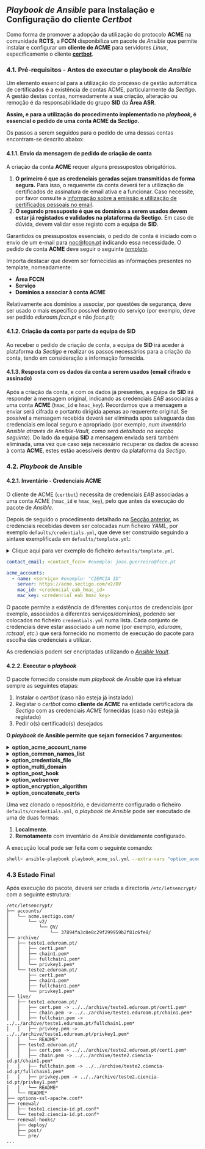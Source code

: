 ## *Playbook de Ansible* para Instalação e Configuração do cliente *Certbot*

Como forma de promover a adopção da utilização do protocolo **ACME** na comunidade **RCTS**, a **FCCN** disponibiliza um pacote de *Ansible* que permite instalar e configurar um **cliente de ACME** para servidores *Linux*, especificamente o cliente [**certbot**](https://certbot.eff.org/).

### 4.1. Pré-requisitos - Antes de executar o playbook de *Ansible*

Um elemento essencial para a utilização do processo de gestão automática de certificados é a existência de contas ACME, particularmente da *Sectigo*.
A gestão destas contas, nomeadamente a sua criação, alteração ou remoção é da responsabilidade do grupo **SID** da **Área ASR**.

**Assim, e para a utilização do procedimento implementado no *playbook*, é essencial o pedido de uma conta ACME da *Sectigo*.**

Os passos a serem seguidos para o pedido de uma dessas contas encontram-se descrito abaixo:

#### 4.1.1. Envio da mensagem de pedido de criação de conta
A criação da conta **ACME** requer alguns pressupostos obrigatórios. 
1. **O primeiro é que as credenciais geradas sejam transmitidas de forma segura.**
Para isso, o requerente da conta deverá ter a utilização de certificados de assinatura de email ativa e a funcionar.
Caso necessite, por favor consulte a [informação sobre a emissão e utilização de certificados pessoais no email](https://share.fccn.pt/sites/rctscertificados/ManualUtilizador/#page-toc-3).
2. **O segundo pressuposto é que os domínios a serem usados devem estar já registados e validados na plataforma da Sectigo.**
Em caso de dúvida, devem validar esse registo com a equipa de **SID**.

Garantidos os pressupostos essenciais, o pedido de conta é iniciado com o envio de um e-mail para <noc@fccn.pt> indicando essa necessidade.
O pedido de conta **ACME** deve seguir o seguinte [*template*](LINKMISSING).

Importa destacar que devem ser fornecidas as informações presentes no template, nomeadamente:
* **Área FCCN**
* **Serviço**
* **Domínios a associar à conta ACME**

Relativamente aos domínios a associar, por questões de segurança, deve ser usado o mais específico possível dentro do serviço (por exemplo, deve ser pedido  *eduroam.fccn.pt* e não *fccn.pt*);
<!-- * Se necessário podem indicar um wild-card de um subdomínio, evitando um domínio de topo (ex: *.eduroam.fccn.pt e não*.fccn.pt); -->

#### 4.1.2. Criação da conta por parte da equipa de SID

Ao receber o pedido de criação de conta, a equipa de **SID** irá aceder à plataforma da *Sectigo* e realizar os passos necessários para a criação da conta, tendo em consideração a informação fornecida.

#### 4.1.3. Resposta com os dados da conta a serem usados (email cifrado e assinado)

Após a criação da conta, e com os dados já presentes, a equipa de **SID** irá responder à mensagem original, indicando as credenciais *EAB* associadas a uma conta **ACME** (``hmac_id`` e ``hmac_key``).
Recordamos que a mensagem a enviar será cifrada e portanto dirigida apenas ao requerente original.
Se possível a mensagem recebida deverá ser eliminada após salvaguarda das credenciais em local seguro e apropriado (por exemplo, *num inventário Ansible através de Ansible-Vault, como será detalhado na secção seguinte*).
Do lado da equipa **SID** a mensagem enviada será também eliminada, uma vez que caso seja necessário recuperar os dados de acesso à conta **ACME**, estes estão acessíveis dentro da plataforma da *Sectigo*.

### 4.2. *Playbook* de Ansible

#### 4.2.1. Inventário - Credenciais ACME

O cliente de ACME (``certbot``) necessita de credenciais *EAB* associadas a uma conta ACME (``hmac_id`` e ``hmac_key``), pelo que antes da execução do pacote de *Ansible*.

Depois de seguido o procedimento detalhado na [Secção anterior](https://share.fccn.pt/sites/rctscertificados/ACME/acme_internal_fccn/#page-toc-9), as credenciais recebidas devem ser colocadas num ficheiro *YAML*, por exemplo ``defaults/credentials.yml``, que deve ser construído seguindo a sintaxe exemplificada em ``defaults/template.yml``:

<details>
  <summary>Clique aqui para ver exemplo do ficheiro <code>defaults/template.yml</code>.</summary>
<pre><code class="language-yaml hljs"><span class="hljs-attr">contact_email:</span> <span class="hljs-string">&lt;contact_fccn&gt;</span> <span class="hljs-comment">#exemplo: joao.guerreiro@fccn.pt</span>

<span class="hljs-attr">acme_accounts:</span>
  <span class="hljs-bullet">-</span> <span class="hljs-attr">name:</span> <span class="hljs-string">&lt;serviço&gt;</span> <span class="hljs-comment">#exemplo: "CIENCIA ID"</span>
      <span class="hljs-attr">server:</span> <span class="hljs-string">https://acme.sectigo.com/v2/OV</span>
    <span class="hljs-attr">mac_id:</span> <span class="hljs-string">&lt;credencial_eab_hmac_id&gt;</span>
    <span class="hljs-attr">mac_key:</span> <span class="hljs-string">&lt;credencial_eab_hmac_key&gt;</span></code></pre>
  </details>

<p></p>

```yaml
contact_email: <contact_fccn> #exemplo: joao.guerreiro@fccn.pt

acme_accounts: 
  - name: <serviço> #exemplo: "CIENCIA ID"
    server: https://acme.sectigo.com/v2/OV
    mac_id: <credencial_eab_hmac_id>
    mac_key: <credencial_eab_hmac_key>
```

O pacote permite a existência de diferentes conjuntos de credenciais (por exemplo, associados a diferentes serviços/domínios), podendo ser colocados no ficheiro ``credentials.yml`` numa lista.
Cada conjunto de credenciais deve estar associado a um nome (por exemplo, *eduroam*, *rctsaai*, *etc.*) que será fornecido no momento de execução do pacote para escolha das credenciais a utilizar.

As credenciais podem ser encriptadas utilizando o [*Ansible Vault*](https://docs.ansible.com/ansible/latest/vault_guide/index.html).

#### 4.2.2. Executar o *playbook*

O pacote fornecido consiste num *playbook* de *Ansible* que irá efetuar sempre as seguintes etapas:

1. Instalar o *certbot* (caso não esteja já instalado)
2. Registar o *certbot* como **cliente de ACME** na entidade certificadora da *Sectigo* com as credenciais *ACME* fornecidas (caso não esteja já registado)
3. Pedir o(s) certificado(s) desejados

**O *playbook* de Ansible permite que sejam fornecidos 7 argumentos:**


<details>
  <summary><b>option_acme_account_name</b></summary>
  <ul>
    <li><strong>Obrigatório</strong>.</li>
    <li>Nome das credenciais <em>ACME</em> a utilizar. Deve corresponder a um valor existente no ficheiro<code>defaults/credentials.yml</code>.</li>
    <li><em>Exemplo: <code>option_acme_account_name='eduroam'</code></em></li>
  </ul>
</details>

<details>
  <summary><b>option_common_names_list</b></summary>
  <ul>
    <li><strong>Obrigatório</strong>.</li>
    <li>lista de <em>common-names</em>, separados por vírgulas. Para cada <em>common-name</em> será gerado um (ou vários, dependendo do valor de <code>option_multi_domain</code>) certificado(s) <em>SSL</em> do tipo <em>OV</em>.</li>
    <li><em>Exemplo: <code>option_common_names_list='teste1.eduroam.pt,teste2.eduroam.pt'</code></em></li>
  </ul>
</details>

<details>
  <summary><b>option_credentials_file</b></summary>
  <ul>
    <li><em>Opcional (default: <code>'defaults/credentials_sid.yml'</code>)</em>.</li>
    <li>Caminho para o ficheiro com as credenciais <b>ACME</b>.</li>
    <li><em>Exemplo: <code>option_credentials_file='defaults/credentials_sid.yml'</code></em></li>
  </ul>
</details>

<details>
  <summary><b>option_multi_domain</b></summary>
  <ul>
    <li><em>Opcional (default: <code>'single-domain'</code>)</em>.</li>
    <li>Valores permitidos:
      <ul>
        <li><code>single-domain</code></li>
        <li><code>multi-domain</code></li>
      </ul>
    </li>
    <li>Permite selecionar se se pretende um certificado <b>single-domain</b> por cada <em>common-name</em> ou um único certificado <b>multi-domain</b> com todos os <em>common-names</em> fornecidos.</li>
    <li><em>Exemplo: <code>option_multi_domain='single-domain'</code></em></li>
  </ul>
</details>

<details>
  <summary><b>option_post_hook</b></summary>
  <ul>
    <li><em>Opcional (default: <code>''</code>)</em>.</li>
    <li>Permite definir uma ação (comando, <em>script</em>, <em>etc.</em>) a executar sempre que existe uma nova versão de um certificado. Um exemplo pode ser reiniciar o servidor <em>web</em> (<em>e.g., apache, nginx, etc.</em>) após renovação de certificados.</li>
    <li><em>Exemplo: <code>option_post_hook='service apache2 reload'</code></em></li>
  </ul>
</details>

<details>
  <summary><b>option_webserver</b></summary>
  <ul>
    <li><em>Opcional (default: <code>'standalone'</code>)</em>.</li>
    <li>Permite definir o servidor <em>web</em> a ser usado para comunicar com a <b>CA</b>.</li>
    <li><em>Exemplo: <code>option_webserver='standalone'</code></em></li>
  </ul>
</details>

<details>
  <summary><b>option_encryption_algorithm</b></summary>
  <ul>
    <li><em>Opcional (default: <code>'ecdsa'</code>)</em>.</li>
    <li>Permite definir o algoritmo de encriptação usado.</li>
    <li><em>Exemplo: <code>option_encryption_algorithm='ecdsa'</code></em></li>
  </ul>
</details>

<details>
  <summary><b>option_concatenate_certs</b></summary>
  <ul>
    <li><em>Opcional (default: <code>'False'</code>)</em>.</li>
    <li>Permite gerar, para além dos ficheiros habituais, um ficheiro que agrega o certificado gerado e a chave privada. Util para algumas aplicações, como por exemplo <em>Haproxy.</em></li>
    <li><em>Exemplo: <code>option_concatenate_certs='False'</code></em></li>
  </ul>
</details>
<!-- * ``option_acme_account_name``: 
  * **Obrigatório**.
  * Nome das credenciais *ACME* a utilizar. Deve corresponder a um valor existente no ficheiro``defaults/credentials.yml``.
  * *Exemplo: ``option_acme_account_name='eduroam'``*
* ``option_common_names_list``: 
  * **Obrigatório**.
  * lista de *common-names*, separados por vírgulas. Para cada *common-name* será gerado um certificado *SSL* do tipo *OV*.
  * *Exemplo: ``option_common_names_list='teste1.eduroam.pt,teste2.eduroam.pt'``*
* ``option_credentials_file``: 
* ``option_multi_domain``:
* ``option_post_hook``: -->

<p></p>

Uma vez clonado o repositório, e devidamente configurado o ficheiro ``defaults/credentials.yml``, o *playbook* de *Ansible* pode ser executado de uma de duas formas: 
1. **Localmente**.
2. **Remotamente** com inventário de *Ansible* devidamente configurado.

A execução local pode ser feita com o seguinte comando:

```bash
shell> ansible-playbook playbook_acme_ssl.yml --extra-vars "option_acme_account_name='eduroam' option_common_names_list='teste1.eduroam.pt,teste2.eduroam.pt' option_credentials_file='defaults/credentials_sid.yml' option_multi_domain='single-domain' option_post_hook='service apache2 reload'"
```

### 4.3 Estado Final

Após execução do pacote, deverá ser criada a directoria ``/etc/letsencrypt/`` com a seguinte estrutura:

```shell
/etc/letsencrypt/
├── accounts/
│   └── acme.sectigo.com/
│       └── v2/
│           └── OV/
│               └── 37894fa3c8e8c29f299959b2f81c6fe8/
├── archive/
│   ├── teste1.eduroam.pt/
│   │   ├── cert1.pem*
│   │   ├── chain1.pem*
│   │   ├── fullchain1.pem*
│   │   └── privkey1.pem*
│   └── teste2.eduroam.pt/
│       ├── cert1.pem*
│       ├── chain1.pem*
│       ├── fullchain1.pem*
│       └── privkey1.pem*
├── live/
│   ├── teste1.eduroam.pt/
│   │   ├── cert.pem -> ../../archive/teste1.eduroam.pt/cert1.pem*
│   │   ├── chain.pem -> ../../archive/teste1.eduroam.pt/chain1.pem*
│   │   ├── fullchain.pem -> ../../archive/teste1.eduroam.pt/fullchain1.pem*
│   │   ├── privkey.pem -> ../../archive/teste1.eduroam.pt/privkey1.pem*
│   │   └── README*
│   ├── teste2.eduroam.pt/
│   │   ├── cert.pem -> ../../archive/teste2.eduroam.pt/cert1.pem*
│   │   ├── chain.pem -> ../../archive/teste2.ciencia-id.pt/chain1.pem*
│   │   ├── fullchain.pem -> ../../archive/teste2.ciencia-id.pt/fullchain1.pem*
│   │   ├── privkey.pem -> ../../archive/teste2.ciencia-id.pt/privkey1.pem*
│   │   └── README*
│   └── README*
├── options-ssl-apache.conf*
├── renewal/
│   ├── teste1.ciencia-id.pt.conf*
│   └── teste2.ciencia-id.pt.conf*
└── renewal-hooks/
    ├── deploy/
    ├── post/
    └── pre/
...
```
